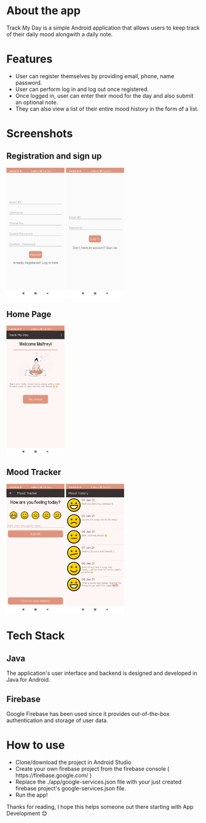 # About the app
Track My Day is a simple Android application that allows users to keep track of their daily mood alongwith a daily note.
# Features
<ul>
<li>User can register themselves by providing email, phone, name password.</li> 
<li>User can perform log in and log out once registered.</li>
<li>Once logged in, user can enter their mood for  the day and also submit an optional note.</li>
<li>They can also view a list of their entire mood history in the form of a list.</li>
</ul>

# Screenshots

## Registration and sign up
<img src="screenshots/register.jpg" width=30% height=30%>       <img src="screenshots/login.jpg" width=30% height=30%>

## Home Page
<img src="screenshots/homepage.jpg" width=30% height=30%>

## Mood Tracker
<img src="screenshots/mood_tracker.jpg" width=30% height=30%>       <img src="screenshots/mood_history.jpg" width=30% height=30%>

# Tech Stack
## Java
The application's user interface and backend is designed and developed in Java for Android.
## Firebase
Google Firebase has been used since it provides out-of-the-box authentication and storage of user data.

# How to use
<ul>
<li>Clone/download the project in Android Studio</li> 
<li>Create your own firebase project from the firebase console ( https://firebase.google.com/ )</li>
<li>Replace the ./app/google-services.json file with your just created firebase project's google-services.json file.</li>
<li>Run the app!</li>
</ul>
    
    
Thanks for  reading, I hope this helps someone out there starting with App Development 😊
